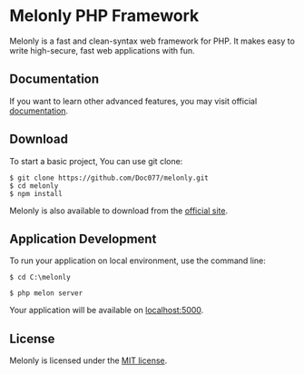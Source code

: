 # Melonly PHP Framework

Melonly is a fast and clean-syntax web framework for PHP. It makes easy to write high-secure, fast web applications with fun.

## Documentation

If you want to learn other advanced features, you may visit official [documentation](https://melonly.dev/docs).

## Download

To start a basic project, You can use git clone:

```
$ git clone https://github.com/Doc077/melonly.git
$ cd melonly
$ npm install
```

Melonly is also available to download from the [official site](https://melonly.dev).

## Application Development

To run your application on local environment, use the command line:

```
$ cd C:\melonly

$ php melon server
```

Your application will be available on [localhost:5000](http://localhost:5000).

## License

Melonly is licensed under the [MIT license](LICENSE).